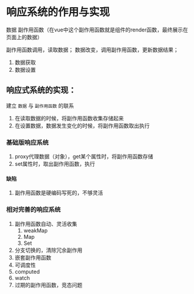 # 响应系统的作用与实现

数据  副作用函数（在vue中这个副作用函数就是组件的render函数，最终展示在页面上的数据）

副作用函数调用，读取数据；
数据改变，调用副作用函数，更新数据结果；

1. 数据获取
2. 数据设置

## **响应式系统的实现**：
建立 `数据` 与 `副作用函数` 的联系
1. 在读取数据的时候，将副作用函数收集存储起来
2. 在设置数据，数据发生变化的时候，将副作用函数取出执行


### 基础版响应系统
1. proxy代理数据（对象），get某个属性时，将副作用函数存储
2. set属性时，取出副作用函数，执行

#### 缺陷
1. 副作用函数是硬编码写死的，不够灵活

### 相对完善的响应系统
1. 副作用函数自动、灵活收集
   1. weakMap
   2. Map
   3. Set
2. 分支切换的，清除冗余副作用
3. 嵌套副作用函数
4. 可调度性
5. computed
6. watch
7. 过期的副作用函数，竞态问题

